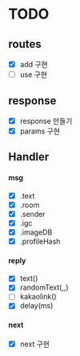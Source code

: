 # TODO

## routes
 - [X] add 구현
 - [ ] use 구현

## response
 - [X] response 만들기
 - [X] params 구현

## Handler
#### msg
 - [X] .text
 - [X] .room
 - [X] .sender
 - [X] .igc
 - [X] .imageDB
 - [X] .profileHash
#### reply
 - [X] text()
 - [X] randomText(,,)
 - [ ] kakaolink()
 - [X] delay(ms)
#### next
 - [X] next 구현
